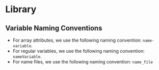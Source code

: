 # Library

## Variable Naming Conventions

- For array attributes, we use the following naming convention: `name-variable`.
- For regular variables, we use the following naming convention: `nameVariable`.
- For name files, we use the following naming convention: `name_file`
